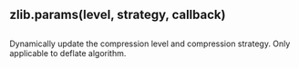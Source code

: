 ## zlib.params(level, strategy, callback)

## 

Dynamically update the compression level and compression strategy.
Only applicable to deflate algorithm.